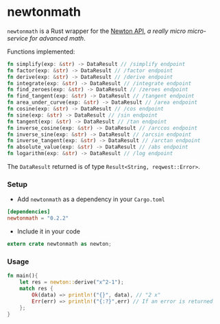# newtonmath

`newtonmath` is a Rust wrapper for the [Newton API](https://github.com/aunyks/newton-api), *a really micro micro-service for advanced math*.

Functions implemented:
```rust
fn simplify(exp: &str) -> DataResult // /simplify endpoint
fn factor(exp: &str) -> DataResult // /factor endpoint
fn derive(exp: &str) -> DataResult // /derive endpoint
fn integrate(exp: &str) -> DataResult // /integrate endpoint
fn find_zeroes(exp: &str) -> DataResult // /zeroes endpoint
fn find_tangent(exp: &str) -> DataResult // /tangent endpoint
fn area_under_curve(exp: &str) -> DataResult // /area endpoint
fn cosine(exp: &str) -> DataResult // /cos endpoint
fn sine(exp: &str) -> DataResult // /sin endpoint
fn tangent(exp: &str) -> DataResult // /tan endpoint
fn inverse_cosine(exp: &str) -> DataResult // /arccos endpoint
fn inverse_sine(exp: &str) -> DataResult // /arcsin endpoint
fn inverse_tangent(exp: &str) -> DataResult // /arctan endpoint
fn absolute_value(exp: &str) -> DataResult // /abs endpoint
fn logarithm(exp: &str) -> DataResult // /log endpoint
```
The `DataResult` returned is of type `Result<String, reqwest::Error>`.

### Setup

* Add `newtonmath` as a dependency in your `Cargo.toml`
```toml
[dependencies]
newtonmath = "0.2.2"
```

* Include it in your code
```rust
extern crate newtonmath as newton;
```

### Usage
```rust
fn main(){
    let res = newton::derive("x^2-1");
    match res {
        Ok(data) => println!("{}", data), // "2 x"
        Err(err) => println!("{:?}",err) // If an error is returned
    };
}
```